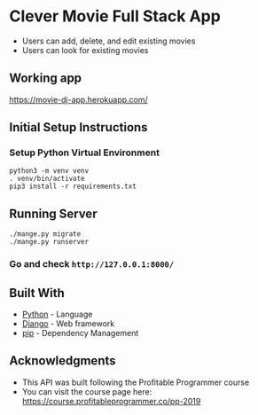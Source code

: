 # Clever Movie Full Stack App

* Users can add, delete, and edit existing movies
* Users can look for existing movies

## Working app

https://movie-dj-app.herokuapp.com/


## Initial Setup Instructions

### Setup Python Virtual Environment

```buildoutcfg
python3 -m venv venv
. venv/bin/activate
pip3 install -r requirements.txt
```
## Running Server

```buildoutcfg
./mange.py migrate
./mange.py runserver
```
### Go and check `http://127.0.0.1:8000/`

## Built With

* [Python](https://www.python.org) - Language
* [Django](https://www.djangoproject.com) - Web framework
* [pip](https://pypi.org/project/pip/) - Dependency Management

## Acknowledgments

* This API was built following the Profitable Programmer course 
* You can visit the course page here: https://course.profitableprogrammer.co/pp-2019


